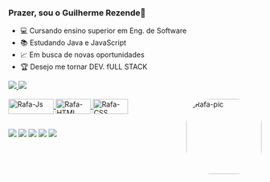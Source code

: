 ### Prazer, sou o Guilherme Rezende👋

- 💻 Cursando ensino superior em Eng. de Software
- 📚 Estudando Java e JavaScript 
- 📈 Em busca de novas oportunidades 
- 🏆 Desejo me tornar DEV. fULL STACK 

<div align = "centro" >
  <a href = " https://github.com/guilhermerrezende " > 
  <img heigth = "180cm" src = "https://github-readme-stats.vercel.app/api?username=guilhermerrezende&show_icons=true&theme=highcontrast"/>
  <img heigth = "180cm" src = "https://github-readme-stats.vercel.app/api/top-langs/?username=guilhermerrezende&theme=highcontrast&layout=compact&hide=GLSL,Go,Rust,python,shell,TypeScript)](https://github.com/guilhermerrezende/github-readme-stats"/>
</div> 
  <div style="display: inline_block"><br>
  <img align="center" alt="Rafa-Js" height="30" width="90" src="https://img.shields.io/badge/JavaScript-F7DF1E?style=for-the-badge&logo=javascript&logoColor=black">
  <img align="center" alt="Rafa-HTML" height="30" width="70" src="https://img.shields.io/badge/HTML5-E34F26?style=for-the-badge&logo=html5&logoColor=white">
  <img align="center" alt="Rafa-CSS" height="30" width="70" src="https://img.shields.io/badge/CSS3-1572B6?style=for-the-badge&logo=css3&logoColor=white">
  <img align="right" alt="Rafa-pic" height="150" style="border-radius:50px;" 
  src="https://i.picasion.com/pic92/4c8707217b97aafeb1456805971729c0.gif">
</div>
  
  ##
  
  <a href="https://api.whatsapp.com/send?phone=5562993822772&text=ola" target="_blank"><img src="https://img.shields.io/badge/WhatsApp-25D366?style=for-the-badge&logo=whatsapp&logoColor=white" target="_blank"></a>
  <a href="https://www.instagram.com/dr_guilhermerezende/" target="_blank"><img src="https://img.shields.io/badge/Instagram-E4405F?style=for-the-badge&logo=instagram&logoColor=white" target="_blank"></a>
  <a href="https://www.instagram.com/dr_guilhermerezende/" target="_blank"><img src="https://img.shields.io/badge/LinkedIn-0077B5?style=for-the-badge&logo=linkedin&logoColor=white" target="_blank"></a>
  <a href="guilhermerezdev@gmail.com" target="_blank"><img src="https://img.shields.io/badge/Gmail-D14836?style=for-the-badge&logo=gmail&logoColor=white" target="_blank"></a>
  <a href="Guilhermerez.#3545" target="_blank"><img src="https://img.shields.io/badge/Discord-7289DA?style=for-the-badge&logo=discord&logoColor=white" target="_blank"></a>
  
  
